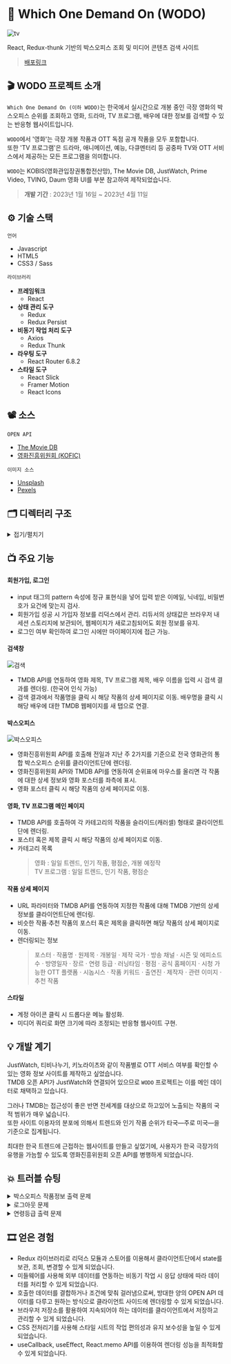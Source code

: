 # 🎫 Which One Demand On (WODO)

![tv](https://github.com/sowonHan/which-one/assets/100406001/697cd5c2-3653-4d16-b2af-da8b0d8aa568)

React, Redux-thunk 기반의 박스오피스 조회 및 미디어 콘텐츠 검색 사이트

> [배포링크](https://sowonhan.github.io/which-one/)

## 🎬 WODO 프로젝트 소개

`Which One Demand On (이하 WODO)`는 한국에서 실시간으로 개봉 중인 극장 영화의 박스오피스 순위를 조회하고 영화, 드라마, TV 프로그램, 배우에 대한 정보를 검색할 수 있는 반응형 웹사이트입니다.

`WODO`에서 '영화'는 극장 개봉 작품과 OTT 독점 공개 작품을 모두 포함합니다.  
또한 'TV 프로그램'은 드라마, 애니메이션, 예능, 다큐멘터리 등 공중파 TV와 OTT 서비스에서 제공하는 모든 프로그램을 의미합니다.

`WODO`는 KOBIS(영화관입장권통합전산망), The Movie DB, JustWatch, Prime Video, TVING, Daum 영화 UI를 부분 참고하여 제작되었습니다.

> **개발 기간** : 2023년 1월 16일 ~ 2023년 4월 11일

## ⚙ 기술 스택

`언어`

- Javascript
- HTML5
- CSS3 / Sass

`라이브러리`

- **프레임워크**
  - React
- **상태 관리 도구**
  - Redux
  - Redux Persist
- **비동기 작업 처리 도구**
  - Axios
  - Redux Thunk
- **라우팅 도구**
  - React Router 6.8.2
- **스타일 도구**
  - React Slick
  - Framer Motion
  - React Icons

## 📽 소스

`OPEN API`

- [The Movie DB](https://developers.themoviedb.org/3/getting-started/introduction)
- [영화진흥위원회 (KOFIC)](https://www.kobis.or.kr/kobisopenapi/homepg/main/main.do)

`이미지 소스`

- [Unsplash](https://unsplash.com/ko)
- [Pexels](https://www.pexels.com/ko-kr/)

## 🗂 디렉터리 구조

<details>
  <summary>접기/펼치기</summary>

    📦which-one
    ┣ 📂public
    ┃ ┣ 📜favicon.ico
    ┃ ┣ 📜index.html
    ┃ ┣ 📜logo192px.png
    ┃ ┣ 📜manifest.json
    ┃ ┗ 📜robots.txt
    ┣ 📂src
    ┃ ┣ 📂components : 실제로 화면에 나타나는 프레젠테이셔널 컴포넌트
    ┃ ┃ ┣ 📂boxoffice
    ┃ ┃ ┃ ┣ 📜BoxOffice.js
    ┃ ┃ ┃ ┣ 📜List.js
    ┃ ┃ ┃ ┣ 📜ListItem.js
    ┃ ┃ ┃ ┗ 📜View.js
    ┃ ┃ ┣ 📂common_page_slide : 공용 슬라이드
    ┃ ┃ ┃ ┣ 📜Carousel.js
    ┃ ┃ ┃ ┣ 📜Loading.js
    ┃ ┃ ┃ ┣ 📜MovieCard.js
    ┃ ┃ ┃ ┗ 📜TvCard.js
    ┃ ┃ ┣ 📜Account.js
    ┃ ┃ ┣ 📜Cast.js
    ┃ ┃ ┣ 📜DetailMovie.js
    ┃ ┃ ┣ 📜DetailTv.js
    ┃ ┃ ┣ 📜Footer.js
    ┃ ┃ ┣ 📜GallerySlide.js
    ┃ ┃ ┣ 📜Header.js
    ┃ ┃ ┣ 📜IssueTv.js
    ┃ ┃ ┣ 📜Layout.js
    ┃ ┃ ┣ 📜MainTv.js
    ┃ ┃ ┣ 📜Movie.js
    ┃ ┃ ┣ 📜Recommendation.js
    ┃ ┃ ┣ 📜SearchBar.js
    ┃ ┃ ┣ 📜Similar.js
    ┃ ┃ ┗ 📜Streaming.js
    ┃ ┣ 📂containers : 리덕스 스토어와 데이터를 주고받는 컨테이너 컴포넌트
    ┃ ┃ ┣ 📜DetailMovieContainer.js
    ┃ ┃ ┣ 📜DetailTvContainer.js
    ┃ ┃ ┣ 📜IssueContainer.js
    ┃ ┃ ┣ 📜MovieContainer.js
    ┃ ┃ ┗ 📜TvContainer.js
    ┃ ┣ 📂hooks : 공용 기능
    ┃ ┃ ┣ 📜ScrollToTop.js : 페이지 이동 시 자동으로 브라우저 상단으로 이동
    ┃ ┃ ┗ 📜useApi.js : 렌더링 이후 액션 생성 함수 호출
    ┃ ┣ 📂images
    ┃ ┃ ┣ 📜footerLogo.png
    ┃ ┃ ┣ 📜headerLogo.png
    ┃ ┃ ┣ 📜main1_unsplash.jpg
    ┃ ┃ ┣ 📜main2_pexels.jpg
    ┃ ┃ ┣ 📜main3_pexels.jpg
    ┃ ┃ ┣ 📜main4_unsplash.jpg
    ┃ ┃ ┗ 📜main5_unsplash.jpg
    ┃ ┣ 📂lib : 오픈 API Axios 요청 및 공용 Thunk 함수
    ┃ ┃ ┣ 📜apiKofic.js
    ┃ ┃ ┣ 📜apiTMDB.js
    ┃ ┃ ┣ 📜config.js
    ┃ ┃ ┗ 📜createRequestThunk.js
    ┃ ┣ 📂modules : Ducks 패턴 리덕스 (액션타입 / 액션생성함수 / 초기 상태 / 리듀서)
    ┃ ┃ ┣ 📜account.js
    ┃ ┃ ┣ 📜detailsMovie.js
    ┃ ┃ ┣ 📜detailsTv.js
    ┃ ┃ ┣ 📜index.js
    ┃ ┃ ┣ 📜issue.js
    ┃ ┃ ┣ 📜loading.js
    ┃ ┃ ┣ 📜search.js
    ┃ ┃ ┣ 📜slideMovie.js
    ┃ ┃ ┗ 📜slideTv.js
    ┃ ┣ 📂pages
    ┃ ┃ ┣ 📜JoinPage.js
    ┃ ┃ ┣ 📜MainPage.js
    ┃ ┃ ┣ 📜MovieDetailPage.js
    ┃ ┃ ┣ 📜MoviePage.js
    ┃ ┃ ┣ 📜MyPage.js
    ┃ ┃ ┣ 📜NotFound.js
    ┃ ┃ ┣ 📜SignInPage.js
    ┃ ┃ ┣ 📜TvDetailPage.js
    ┃ ┃ ┗ 📜TvPage.js
    ┃ ┗ 📂styles
    ┃ ┃ ┣ 📜Account.scss
    ┃ ┃ ┣ 📜BoxOffice.scss
    ┃ ┃ ┣ 📜Card.scss
    ┃ ┃ ┣ 📜Carousel.scss
    ┃ ┃ ┣ 📜Cast.scss
    ┃ ┃ ┣ 📜DetailPage.scss
    ┃ ┃ ┣ 📜Footer.scss
    ┃ ┃ ┣ 📜GallerySlide.scss
    ┃ ┃ ┣ 📜Header.scss
    ┃ ┃ ┣ 📜IssueTv.scss
    ┃ ┃ ┣ 📜List.scss
    ┃ ┃ ┣ 📜ListItem.scss
    ┃ ┃ ┣ 📜MainPage.scss
    ┃ ┃ ┣ 📜MyPage.scss
    ┃ ┃ ┣ 📜NotFound.scss
    ┃ ┃ ┣ 📜SearchBar.scss
    ┃ ┃ ┣ 📜SignPage.scss
    ┃ ┃ ┣ 📜SlidePage.scss
    ┃ ┃ ┣ 📜Streaming.scss
    ┃ ┃ ┗ 📜View.scss
    ┃ ┣ 📜App.js
    ┃ ┣ 📜App.scss
    ┃ ┣ 📜index.css
    ┃ ┗ 📜index.js

</details>

## 📺 주요 기능

#### 회원가입, 로그인

- input 태그의 pattern 속성에 정규 표현식을 넣어 입력 받은 이메일, 닉네임, 비밀번호가 요건에 맞는지 검사.
- 회원가입 성공 시 가입자 정보를 리덕스에서 관리. 리듀서의 상태값은 브라우저 내 세션 스토리지에 보관되어, 웹페이지가 새로고침되어도 회원 정보를 유지.
- 로그인 여부 확인하여 로그인 시에만 마이페이지에 접근 가능.

#### 검색창

![검색](https://github.com/sowonHan/which-one/assets/100406001/98b7c78d-45d5-4be5-835f-4da0b567b982)

- TMDB API를 연동하여 영화 제목, TV 프로그램 제목, 배우 이름을 입력 시 검색 결과를 렌더링. (한국어 인식 가능)
- 검색 결과에서 작품명을 클릭 시 해당 작품의 상세 페이지로 이동. 배우명을 클릭 시 해당 배우에 대한 TMDB 웹페이지를 새 탭으로 연결.

#### 박스오피스

![박스오피스](https://github.com/sowonHan/which-one/assets/100406001/21f5e5fd-7188-4db5-a2ac-69b029f652af)

- 영화진흥위원회 API를 호출해 전일과 지난 주 2가지를 기준으로 전국 영화관의 통합 박스오피스 순위를 클라이언트단에 렌더링.
- 영화진흥위원회 API와 TMDB API를 연동하여 순위표에 마우스를 올리면 각 작품에 대한 상세 정보와 영화 포스터를 좌측에 표시.
- 영화 포스터 클릭 시 해당 작품의 상세 페이지로 이동.

#### 영화, TV 프로그램 메인 페이지

- TMDB API를 호출하여 각 카테고리의 작품을 슬라이드(캐러셀) 형태로 클라이언트단에 렌더링.
- 포스터 혹은 제목 클릭 시 해당 작품의 상세 페이지로 이동.
- 카테고리 목록
  > 영화 : 일일 트렌드, 인기 작품, 평점순, 개봉 예정작  
  > TV 프로그램 : 일일 트렌드, 인기 작품, 평점순

#### 작품 상세 페이지

- URL 파라미터와 TMDB API를 연동하여 지정한 작품에 대해 TMDB 기반의 상세 정보를 클라이언트단에 렌더링.
- 비슷한 작품·추천 작품의 포스터 혹은 제목을 클릭하면 해당 작품의 상세 페이지로 이동.
- 렌더링되는 정보
  > 포스터 · 작품명 · 원제목 · 개봉일 · 제작 국가 · 방송 채널 · 시즌 및 에피소드 수 · 방영일자 · 장르 · 연령 등급 · 러닝타임 · 평점 · 공식 홈페이지 · 시청 가능한 OTT 플랫폼 · 시놉시스 · 작품 키워드 · 출연진 · 제작자 · 관련 이미지 · 추천 작품

#### 스타일

- 계정 아이콘 클릭 시 드롭다운 메뉴 활성화.
- 미디어 쿼리로 화면 크기에 따라 조정되는 반응형 웹사이트 구현.

## 💡 개발 계기

JustWatch, 티비나누기, 키노라이츠와 같이 작품별로 OTT 서비스 여부를 확인할 수 있는 영화 정보 사이트를 제작하고 싶었습니다.  
TMDB 오픈 API가 JustWatch와 연결되어 있으므로 `WODO` 프로젝트는 이를 메인 데이터로 채택하고 있습니다.

그러나 TMDB는 접근성이 좋은 반면 전세계를 대상으로 하고있어 노출되는 작품의 국적 범위가 매우 넓습니다.  
또한 사이트 이용자의 분포에 의해서 트렌드와 인기 작품 순위가 타국—주로 미국—을 기준으로 집계됩니다.

최대한 한국 트렌드에 근접하는 웹사이트를 만들고 싶었기에, 사용자가 한국 극장가의 유행을 가늠할 수 있도록 영화진흥위원회 오픈 API를 병행하게 되었습니다.

## 💥 트러블 슈팅

<details>
  <summary>박스오피스 작품정보 출력 문제</summary>
  
영화진흥위원회에서 제공하는 JSON 데이터에는 영화 포스터 이미지가 없습니다. 그래서 아래와 같은 과정을 거쳐 이미지를 출력해야 했습니다.

1. 일별, 주간 박스오피스 순위를 모두 받아온다.
2. 두 JSON 데이터에서 중복되는 작품을 걸러내 새로운 목록을 만든다.
3. 이를 검색 API 요청에 쿼리스트링으로 넣어 TMDB에서 제공하는 영화 이미지를 받아온다.

1️⃣ 처음에는 서술한 과정 전체를 렌더링 직후 useEffect 함수 하나에서 일괄적으로 수행하도록 했으나, 테스트 결과 페이지에 정보가 출력되기까지 너무 오래 걸린다는 문제점을 발견했습니다. 빈 화면으로 로딩이 오래 지속되면 사용자가 기다리지 않고 스크롤을 내리리라 판단했습니다.

- 이를 보완하고자 기본 설정인 일별 박스오피스 순위를 먼저 받아와 출력시키고 그 동안 나머지 과정이 화면 뒤에서 진행되도록 useEffect 함수를 둘로 나누었습니다.
- 조건문만으로는 후반 작업인 두 번째 useEffect에서 useState 상태값을 받아오지 못해 동기적으로 처리할 수 없었습니다. 그래서 후반의 useEffect에는 setTimeout 함수를 사용하여 useState로 담은 일별 순위 상태값을 받아올 시간을 확보했습니다.

2️⃣ 공식 사이트에서 TMDB 검색을 테스트하여 검색 목록이 검색어와 유사한 순으로 나열된다는 경향성을 확인하고, 처음에는 검색 결과값 배열 중에서 첫 번째 요소의 이미지를 띄우도록 처리했습니다. 그런데 가끔씩 일부 항목에서 실제 영화와 다른 포스터가 출력되는 문제를 발견했습니다.

- 이를 보완하기 위해 실제 렌더링을 맡은 하위 컴포넌트 내에서 find 메소드를 사용해 한 차례 더 필터링하는 작업을 추가했습니다.
- 포스터 상태값과 작품정보 상태값을 비교하여 영화 제목이 완전히 일치하는 요소를 우선 리턴시키고, 만약 해당하는 요소가 없을 경우 차선책으로 검색 결과값의 첫 번째 요소를 리턴시키도록 했습니다.

</details>

<details>
  <summary>로그아웃 문제</summary>

- 사이트 회원에게만 헤더에 '반갑습니다, 닉네임 님'이라는 문구가 노출되는데, 이를 관리하기 위해서 Account 컴포넌트가 렌더링될 때마다 논리자료형 isSingIn의 값을 확인하는 조건 연산자를 거칩니다.
- 그런데 로그아웃 버튼을 눌러 값이 바뀌었을 때 컴포넌트가 재렌더링 되지 않아 페이지 전체가 렌더링에  오류를 발견했습니다.
- 로그아웃 클릭 이벤트가 발생했을 때 signOut 액션 함수를 실행해 isSingIn 값을 바꾸고, 이후 window.location.reload()로 웹페이지를 다시 불러오게 함으로써 강제로 Account 컴포넌트를 재렌더링해 문제를 해결했습니다.

</details>

<details>
  <summary>연령등급 출력 문제</summary>

연령등급을 출력하기 위해서는 아래와 같은 데이터 검사 작업이 필요했습니다.

1. 해당 작품에 대한 한국의 연령등급 데이터 여부를 확인한다.
2. 한국 데이터 안에 등급 정보가 정확히 담겨있는지 검사한다.
3. 전체관람가와 특정 연령 이상 관람가를 구분해서 출력한다.
4. 한국 등급 데이터가 없을 경우, 제작 국가의 연령등급 데이터 여부를 확인한다.
5. 제작 국가마다 연령등급 표기 방식이 다르므로 이는 그대로 출력한다.
6. 제작 국가의 등급 데이터도 없을 경우, 연령등급 JSON 전체 데이터 중 첫 번째 국가를 차선책으로 출력한다.

- length 속성, find 메소드, 조건문을 이용하는 비교적 단순한 작업이었지만 검사 항목이 많다보니 코드 길이가 길었습니다. 이를 리턴 함수 내에서 표현식으로 작성하면 가독성이 지나치게 떨어지는 단점이 있었습니다.
- 이를 보완하고자 rate()라는 별도의 함수로 코드를 빼내고, 리턴 함수에서는 rate() 함수를 렌더링 시 곧장 실행시키도록 처리해 코드 가독성 문제를 해결했습니다. (영화 상세페이지 내 한국 개봉일 항목 역시 이와 동일합니다.)

</details>

## 🎞 얻은 경험

- Redux 라이브러리로 리덕스 모듈과 스토어를 이용해서 클라이언트단에서 state를 보관, 조회, 변경할 수 있게 되었습니다.
- 미들웨어를 사용해 외부 데이터를 연동하는 비동기 작업 시 응답 상태에 따라 데이터를 처리할 수 있게 되었습니다.
- 호출한 데이터를 결합하거나 조건에 맞춰 걸러냄으로써, 방대한 양의 OPEN API 데이터를 다루고 원하는 방식으로 클라이언트 사이드에 렌더링할 수 있게 되었습니다.
- 브라우저 저장소를 활용하여 지속되어야 하는 데이터를 클라이언트에서 저장하고 관리할 수 있게 되었습니다.
- CSS 전처리기를 사용해 스타일 시트의 작업 편의성과 유지 보수성을 높일 수 있게 되었습니다.
- useCallback, useEffect, React.memo API를 이용하여 렌더링 성능을 최적화할 수 있게 되었습니다.
